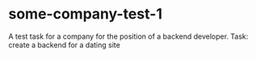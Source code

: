 # some-company-test-1

А test task for a company for the position of a backend developer.
Task: create a backend for a dating site
